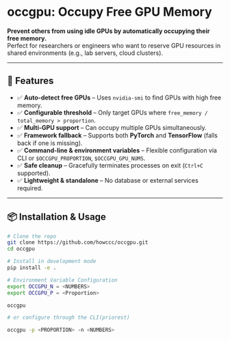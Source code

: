 # occgpu: Occupy Free GPU Memory

**Prevent others from using idle GPUs by automatically occupying their free memory.**  
Perfect for researchers or engineers who want to reserve GPU resources in shared environments (e.g., lab servers, cloud clusters).


---

## 🚀 Features

- ✅ **Auto-detect free GPUs** – Uses `nvidia-smi` to find GPUs with high free memory.
- ✅ **Configurable threshold** – Only target GPUs where `free_memory / total_memory > proportion`.
- ✅ **Multi-GPU support** – Can occupy multiple GPUs simultaneously.
- ✅ **Framework fallback** – Supports both **PyTorch** and **TensorFlow** (falls back if one is missing).
- ✅ **Command-line & environment variables** – Flexible configuration via CLI or `$OCCGPU_PROPORTION`, `$OCCGPU_GPU_NUMS`.
- ✅ **Safe cleanup** – Gracefully terminates processes on exit (`Ctrl+C` supported).
- ✅ **Lightweight & standalone** – No database or external services required.

---

## 📦 Installation & Usage

```bash
# Clone the repo
git clone https://github.com/howccc/occgpu.git
cd occgpu

# Install in development mode
pip install -e .

# Environment Variable Configuration
export OCCGPU_N = <NUMBERS>
export OCCGPU_P = <Proportion>

occgpu

# or configure through the CLI(priorest)

occgpu -p <PROPORTION> -n <NUMBERS>
